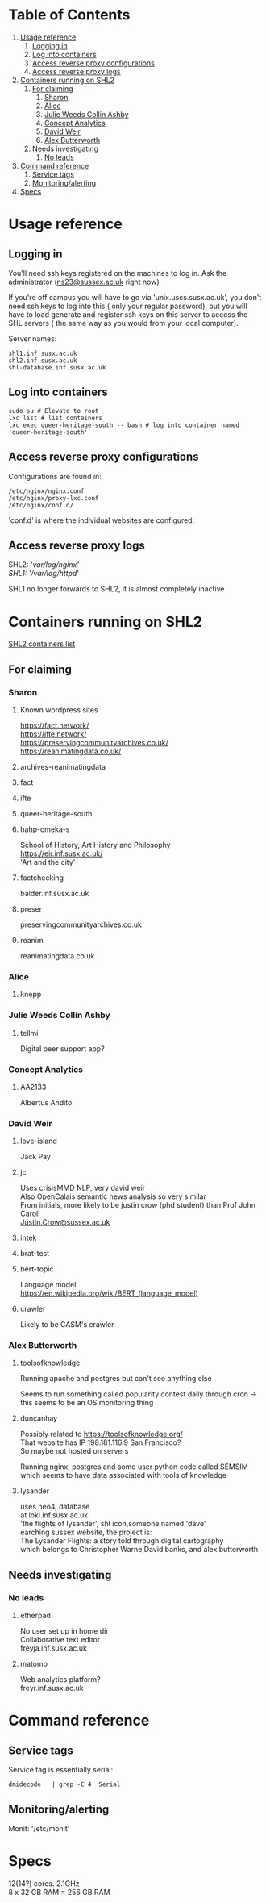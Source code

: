 # Table of Contents

1.  [Usage reference](#orge8d7ae6)
    1.  [Logging in](#org4fc63b1)
    2.  [Log into containers](#orga37329b)
    3.  [Access reverse proxy configurations](#org3cbba0f)
    4.  [Access reverse proxy logs](#org41dfc6f)
2.  [Containers running on SHL2](#org7d1c448)
    1.  [For claiming](#org376a67b)
        1.  [Sharon](#org1315955)
        2.  [Alice](#org1d259fc)
        3.  [Julie Weeds Collin Ashby](#orgf65da33)
        4.  [Concept Analytics](#org6f7c757)
        5.  [David Weir](#org002c8c0)
        6.  [Alex Butterworth](#org83a42e4)
    2.  [Needs investigating](#org98f369b)
        1.  [No leads](#org904787f)
3.  [Command reference](#org449ad65)
    1.  [Service tags](#org5342b3c)
    2.  [Monitoring/alerting](#orgbf8a350)
4.  [Specs](#org8732d91)



<a id="orge8d7ae6"></a>

# Usage reference


<a id="org4fc63b1"></a>

## Logging in

You'll need ssh keys registered on the machines to log in. Ask the administrator (ns23@sussex.ac.uk right now)  

If you're off campus you will have to go via 'unix.uscs.susx.ac.uk', you don't need ssh keys  to log into this ( only your regular password),  but you will have to load generate and register ssh keys on this server  to access the SHL servers ( the same way as you would from your local computer).  

Server names:  

    shl1.inf.susx.ac.uk
    shl2.inf.susx.ac.uk
    shl-database.inf.susx.ac.uk


<a id="orga37329b"></a>

## Log into containers

    sudo su # Elevate to root
    lxc list # list containers
    lxc exec queer-heritage-south -- bash # log into container named 'queer-heritage-south'


<a id="org3cbba0f"></a>

## Access reverse proxy configurations

Configurations are found in:  

    /etc/nginx/nginx.conf
    /etc/nginx/proxy-lxc.conf
    /etc/nginx/conf.d/

'conf.d' is where the individual websites are configured.  


<a id="org41dfc6f"></a>

## Access reverse proxy logs

SHL2: '*var/log/nginx'  
SHL1: '/var/log/httpd*'  

SHL1 no longer forwards to SHL2, it is almost completely inactive  


<a id="org7d1c448"></a>

# Containers running on SHL2

[SHL2 containers list](tables.md)  


<a id="org376a67b"></a>

## For claiming


<a id="org1315955"></a>

### Sharon

1.  Known wordpress sites

    <https://fact.network/>  
    <https://ifte.network/>  
    <https://preservingcommunityarchives.co.uk/>  
    <https://reanimatingdata.co.uk/>  

2.  archives-reanimatingdata

3.  fact

4.  ifte

5.  queer-heritage-south

6.  hahp-omeka-s

    School of History, Art History and Philosophy  
    <https://eir.inf.susx.ac.uk/>  
    'Art and the city'  

7.  factchecking

    balder.inf.susx.ac.uk  

8.  preser

    preservingcommunityarchives.co.uk  

9.  reanim

    reanimatingdata.co.uk  


<a id="org1d259fc"></a>

### Alice

1.  knepp


<a id="orgf65da33"></a>

### Julie Weeds Collin Ashby

1.  tellmi

    Digital peer support app?  


<a id="org6f7c757"></a>

### Concept Analytics

1.  AA2133

    Albertus Andito  


<a id="org002c8c0"></a>

### David Weir

1.  love-island

    Jack Pay  

2.  jc

    Uses crisisMMD NLP, very david weir  
    Also OpenCalais semantic news analysis so very similar  
    From initials, more likely to be justin crow (phd student) than Prof John Caroll  
    Justin.Crow@sussex.ac.uk  

3.  intek

4.  brat-test

5.  bert-topic

    Language model  
    <https://en.wikipedia.org/wiki/BERT_(language_model)>  

6.  crawler

    Likely to be CASM's crawler  


<a id="org83a42e4"></a>

### Alex Butterworth

1.  toolsofknowledge

    Running apache and postgres but can't see anything else  
    
    Seems to run something called popularity contest daily through cron -> this seems to be an OS monitoring thing  

2.  duncanhay

    Possibly related to <https://toolsofknowledge.org/>  
    That website has IP 198.181.116.9 San Francisco?  
    So maybe not hosted on servers  
    
    Running nginx, postgres and some user python code called SEMSIM which seems to have data associated with tools of knowledge  

3.  lysander

    uses neo4j database  
    at loki.inf.susx.ac.uk:  
    'the flights of lysander', shl icon,someone named 'dave'  
    earching sussex website, the project is:  
    The Lysander Flights: a story told through digital cartography  
    which belongs to Christopher Warne,David banks, and alex butterworth  


<a id="org98f369b"></a>

## Needs investigating


<a id="org904787f"></a>

### No leads

1.  etherpad

    No user set up in home dir  
    Collaborative text editor  
    freyja.inf.susx.ac.uk  

2.  matomo

    Web analytics platform?  
    freyr.inf.susx.ac.uk  


<a id="org449ad65"></a>

# Command reference


<a id="org5342b3c"></a>

## Service tags

Service tag is essentially serial:  

    dmidecode   | grep -C 4  Serial


<a id="orgbf8a350"></a>

## Monitoring/alerting

Monit: '/etc/monit'  


<a id="org8732d91"></a>

# Specs

12(14?) cores. 2.1GHz  
8 x 32 GB RAM = 256 GB RAM  


